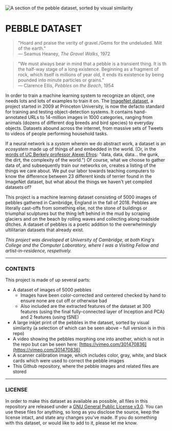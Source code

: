 ![A section of the pebble dataset, sorted by visual similarity](https://raw.githubusercontent.com/jeffThompson/Pebble-Dataset/master/HeaderImage.jpg)

# PEBBLE DATASET

> "Hoard and praise the verity of gravel./Gems for the undeluded. Milt of the earth."  
> — Seamus Heaney, *The Gravel Walks*, 1972

> "We must always bear in mind that a pebble is a transient thing. It is th the half-way stage of a long existence. Beginning as a fragment of rock, which itself is millions of year old, it ends its existence by being pounded into minute particles or grains."  
> — Clarence Ellis, *Pebbles on the Beach*, 1954

In order to train a machine learning system to recognize an object, one needs lots and lots of examples to train it on. The [ImageNet dataset](https://en.wikipedia.org/wiki/ImageNet), a project started in 2009 at Princeton University, is now the defacto standard for training and testing object-detection systems. It contains hand-annotated URLs to 14-million images in 1000 categories, ranging from animals (dozens of different dog breeds and bird species) to everyday objects. Datasets abound across the internet, from massive sets of Tweets to videos of people performing household tasks.

If a neural network is a *system* wherein we do abstract work, a dataset is an *ecosystem* made up of things of and embedded in the world. (Or, in the [words of UC Berkely professor Alexei Efros](https://www.newyorker.com/magazine/2018/11/12/in-the-age-of-ai-is-seeing-still-believing): "data, data, data... the gunk, the dirt, the complexity of the world.") Of course, what we choose to gather data of, and subsequently train our networks on, creates a listing of the things we care about. We put our labor towards teaching computers to know the difference between 23 different kinds of terrier found in the ImageNet dataset, but what about the things we haven't yet compiled datasets of?

This project is a machine learning dataset consisting of 5000 images of pebbles gathered in Cambridge, England in the fall of 2018. Pebbles are literally cast-offs from something else, not the stone of buildings or triumphal sculptures but the thing left behind in the mud by scraping glaciers and on the beach by rolling waves and collecting along roadside ditches. A dataset of pebbles is a poetic addition to the overwhelmingly ultilitarian datasets that already exist.

*This project was developed at University of Cambridge, at both King's College and the Computer Laboratory, where I was a Visiting Fellow and artist-in-residence, respetively.*

<hr />

### CONTENTS

This project is made of up several parts:

* A dataset of images of 5000 pebbles  
    * Images have been color-corrected and centered checked by hand to ensure none are cut off or otherwise bad  
    * Also included are the extracted features of the dataset at 300 features (using the final fully-connected layer of Inception and PCA) and 2 features (using tSNE)  
* A large inkjet print of the pebbles in the dataset, sorted by visual similarity (a selection of which can be seen above – full version is in this repo)  
* A video showing the pebbles morphing one into another, which is not in the repo but can be seen here: [https://vimeo.com/301470836](https://vimeo.com/301470836)    
* A scanner calibration image, which includes color, gray, white, and black cards which were used to correct the pebble images  
* This Github repository, where the pebble images and related files are stored

<hr />

### LICENSE

In order to make this dataset as available as possible, all files in this repository are released under a [GNU General Public License v3.0](https://choosealicense.com/licenses/gpl-3.0/). You can use these files for anything, so long as you disclose the source, keep the license intact, and state any changes you've made. If you do something with this dataset, or would like to add to it, please let me know.


